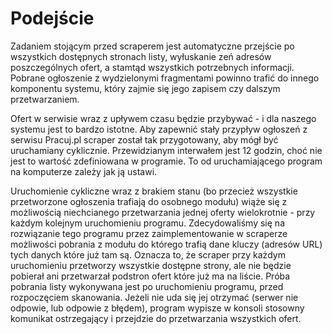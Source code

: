 # Podejście

Zadaniem stojącym przed scraperem jest automatyczne przejście po wszystkich
dostępnych stronach listy, wyłuskanie zeń adresów poszczególnych ofert, a
stamtąd wszystkich potrzebnych informacji. Pobrane ogłoszenie z wydzielonymi
fragmentami powinno trafić do innego komponentu systemu, który zajmie się jego
zapisem czy dalszym przetwarzaniem.

Ofert w serwisie wraz z upływem czasu będzie przybywać - i dla naszego systemu
jest to bardzo istotne. Aby zapewnić stały przypływ ogłoszeń z serwisu Pracuj.pl
scraper został tak przygotowany, aby mógł być uruchamiany cyklicznie.
Przewidzianym interwałem jest 12 godzin, choć nie jest to wartość zdefiniowana
w programie. To od uruchamiającego program na komputerze zależy jak ją ustawi.

Uruchomienie cykliczne wraz z brakiem stanu (bo przecież wszystkie przetworzone
ogłoszenia trafiają do osobnego modułu) wiąże się z możliwością niechcianego
przetwarzania jednej oferty wielokrotnie - przy każdym kolejnym uruchomieniu
programu. Zdecydowaliśmy się na rozwiązanie tego programu przez zaimplementowanie
w scraperze możliwości pobrania z modułu do którego trafią dane kluczy (adresów URL)
tych danych które już tam są. Oznacza to, że scraper przy każdym uruchomieniu
przetworzy wszystkie dostępne strony, ale nie będzie pobierał ani przetwarzał podstron ofert które
już ma na liście. Próba pobrania listy wykonywana jest po uruchomieniu programu,
przed rozpoczęciem skanowania. Jeżeli nie uda się jej otrzymać (serwer nie odpowie,
lub odpowie z błędem), program wypisze w konsoli stosowny komunikat ostrzegający
i przejdzie do przetwarzania wszystkich ofert.
